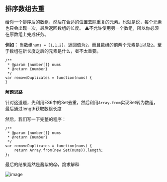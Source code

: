 ## 排序数组去重
给你一个排序后的数组，然后在合适的位置去除重复的元素。也就是说，每个元素也只会出现一次，最后返回数组的长度。
⚠️不允许使用另一个数组，所以你必须在原数组上完成任务。

**例如：**
当数组`nums = [1,1,2]`，返回值为`2`，而且数组的前两个元素是`1`以及`2`。至于数组在新长度之后的元素是什么，者不太重要。
```
/**
 * @param {number[]} nums
 * @return {number}
 */
var removeDuplicates = function(nums) {
}
```

**解题思路**

针对这道题，先利用ES6中的Set去重，然后利用`Array.from`实现Set转为数组，最后通过length获取数组长度

然后，我们写一下完整的程序：
```
/**
 * @param {number[]} nums
 * @return {number}
 */
var removeDuplicates = function(nums) {
    return Array.from(new Set(nums)).length;
};
```
最后的结果竟然是酱紫的😱，跪求解释

![image](https://cloud.githubusercontent.com/assets/8049878/23759570/1adf8e98-0528-11e7-9f1d-0ac736dc10f8.png)


